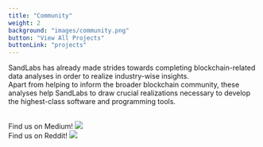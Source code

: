 ```yaml
---
title: "Community"
weight: 2
background: "images/community.png"
button: "View All Projects"
buttonLink: "projects"
---
```


SandLabs has already made strides towards completing blockchain-related data analyses in order to realize industry-wise insights.
<br />
Apart from helping to inform the broader blockchain community, these analyses help SandLabs to draw crucial realizations necessary to develop the highest-class software and programming tools.  
<br />

<div class="flex flex-row justify-evenly">
  <div class="float-left mt-3">
    <span class="text-4xl text-Accent font-bold">Find us on Medium!</span>
    <a href="https://medium.com/sandlabs" target="_blank" rel="noopener noreferrer"><img class="bg-gray-400 bg-opacity-5 shadow-2xl w-48 h-48 m-2 hover:bg-primary" src="images/icons/medium.svg"/></a>
  </div>
  <div class="relative">
    <span class="text-4xl text-Accent font-bold">Find us on Reddit!</span>
    <a href="https://www.reddit.com/r/SandLabs/" target="_blank" rel="noopener noreferrer"><img class=" bg-gray-400 bg-opacity-40 shadow-2xl w-48 h-48 m-2 hover:bg-primary" src="images/icons/reddit-colorized.svg"/></a>
  </div>
</div>

